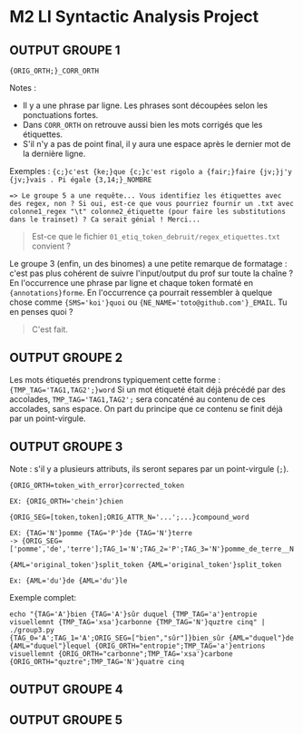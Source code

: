 # M2 LI Syntactic Analysis Project

## OUTPUT GROUPE 1
`{ORIG_ORTH;}_CORR_ORTH`

Notes :
- Il y a une phrase par ligne. Les phrases sont découpées selon les ponctuations fortes.
- Dans `CORR_ORTH` on retrouve aussi bien les mots corrigés que les étiquettes.
- S'il n'y a pas de point final, il y aura une espace après le dernier mot de la dernière ligne.

Exemples :
`{c;}c'est {ke;}que {c;}c'est rigolo a {fair;}faire {jv;}j'y {jv;}vais .
Pi égale {3,14;}_NOMBRE`

	=> Le groupe 5 a une requête... Vous identifiez les étiquettes avec des regex, non ? Si oui, est-ce que vous pourriez fournir un .txt avec colonne1_regex "\t" colonne2_étiquette (pour faire les substitutions dans le trainset) ? Ca serait génial ! Merci...
> Est-ce que le fichier `01_etiq_token_debruit/regex_etiquettes.txt` convient ?

Le groupe 3 (enfin, un des binomes) a une petite remarque de formatage : c'est pas plus cohérent de suivre l'input/output du prof sur toute la chaîne ? En l'occurrence une phrase par ligne et chaque token formaté en `{annotations}forme`. En l'occurrence ça pourrait ressembler à quelque chose comme `{SMS='koi'}quoi` ou `{NE_NAME='toto@github.com'}_EMAIL`. Tu en penses quoi ?
> C'est fait.

## OUTPUT GROUPE 2

Les mots étiquetés prendrons typiquement cette forme : `{TMP_TAG='TAG1,TAG2';}word`
Si un mot étiqueté était déjà précédé par des accolades, `TMP_TAG='TAG1,TAG2';` sera concaténé au contenu de ces accolades, sans espace. On part du principe que ce contenu se finit déjà par un point-virgule. 

## OUTPUT GROUPE 3

Note : s'il y a plusieurs attributs, ils seront separes par un point-virgule (`;`).

`{ORIG_ORTH=token_with_error}corrected_token`

`EX: {ORIG_ORTH='chein'}chien`

`{ORIG_SEG=[token,token];ORIG_ATTR_N='...';...}compound_word`

```
EX: {TAG='N'}pomme {TAG='P'}de {TAG='N'}terre
-> {ORIG_SEG=['pomme','de','terre'];TAG_1='N';TAG_2='P';TAG_3='N'}pomme_de_terre__N
```

`{AML='original_token'}split_token {AML='original_token'}split_token`

`Ex: {AML='du'}de {AML='du'}le`

Exemple complet:

```
echo "{TAG='A'}bien {TAG='A'}sûr duquel {TMP_TAG='a'}entropie visuellemnt {TMP_TAG='xsa'}carbonne {TMP_TAG='N'}quztre cinq" | ./group3.py
{TAG_0='A';TAG_1='A';ORIG_SEG=["bien","sûr"]}bien_sûr {AML="duquel"}de {AML="duquel"}lequel {ORIG_ORTH="entropie";TMP_TAG='a'}entrions visuellemnt {ORIG_ORTH="carbonne";TMP_TAG='xsa'}carbone {ORIG_ORTH="quztre";TMP_TAG='N'}quatre cinq
```

## OUTPUT GROUPE 4

## OUTPUT GROUPE 5
